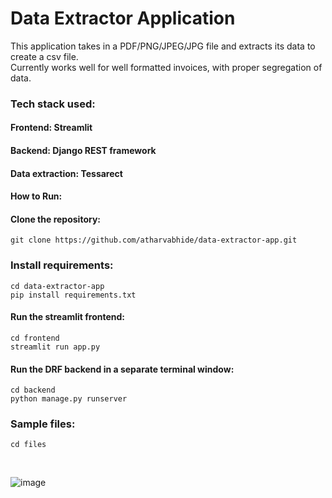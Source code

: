 # Data Extractor Application

This application takes in a PDF/PNG/JPEG/JPG file and extracts its data to create a csv file.
<br>
Currently works well for well formatted invoices, with proper segregation of data.


### Tech stack used:
#### Frontend: Streamlit
#### Backend: Django REST framework
#### Data extraction: Tessarect

#### How to Run: 

#### Clone the repository:
```
git clone https://github.com/atharvabhide/data-extractor-app.git
```
### Install requirements:
```
cd data-extractor-app
pip install requirements.txt
```

#### Run the streamlit frontend: 
```
cd frontend
streamlit run app.py
```

#### Run the DRF backend in a separate terminal window:
```
cd backend
python manage.py runserver
```

### Sample files:
```
cd files
```
<br>

![image](https://github.com/atharvabhide/data-extractor-app/assets/67187699/ec93cfbd-9f2a-45c8-a4a3-d07d7ca6d950)
